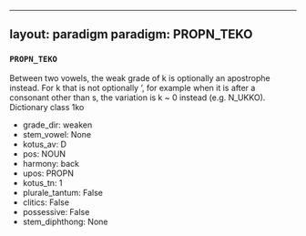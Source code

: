 
---
layout: paradigm
paradigm: PROPN_TEKO
---
### ` PROPN_TEKO `

Between two vowels, the weak grade of k is optionally an apostrophe instead. For k that is not optionally ’, for example when it is after a consonant other than s, the variation is k ~ 0 instead (e.g. N_UKKO). Dictionary class 1ko
* grade_dir: weaken
* stem_vowel: None
* kotus_av: D
* pos: NOUN
* harmony: back
* upos: PROPN
* kotus_tn: 1
* plurale_tantum: False
* clitics: False
* possessive: False
* stem_diphthong: None
